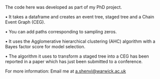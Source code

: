 The code here was developed as part of my PhD project.

• It takes a dataframe and creates an event tree, staged tree and a Chain Event Graph (CEG).

• You can add paths corresponding to sampling zeros.

• It uses the Agglomerative hierarchical clustering (AHC) algorithm with a Bayes factor score for model selection.

• The algorithm it uses to transform a staged tree into a CEG has been reported in a paper which has just been submitted to a conference.

For more information: Email me at a.shenvi@warwick.ac.uk
